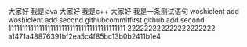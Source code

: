 大家好 我是java
大家好 我是c++
大家好 我是一条测试语句
woshiclent add
woshiclent add second
githubcommitfirst
github add second
111111111111111111111111111111111111111111
222222222222222222222
a1471a48876391bf2ea5c4f85bc13b0b2411b1e4
